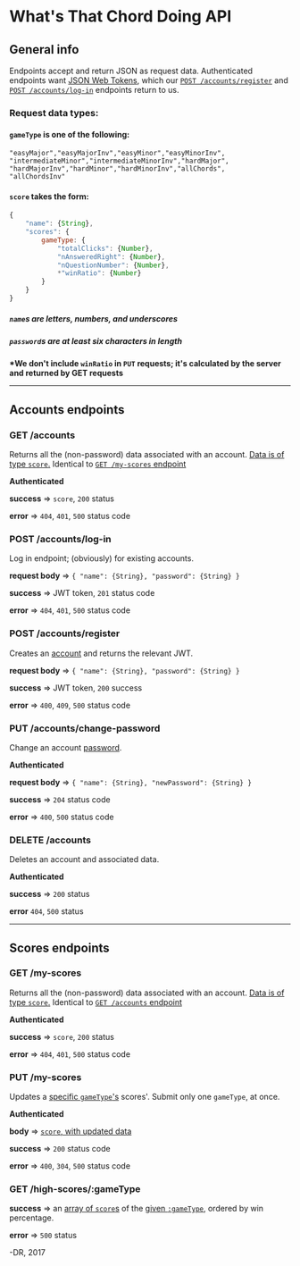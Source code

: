 # What's That Chord Doing API

## General info

Endpoints accept and return JSON as request data. Authenticated endpoints want [JSON Web Tokens](https://jwt.io/introduction/), which our [`POST /accounts/register`](#post-accountsregister) and [`POST /accounts/log-in`](#post-accountslog-in) endpoints return to us.

### Request data types:

#### `gameType` is one of the following:
        
    "easyMajor","easyMajorInv","easyMinor","easyMinorInv",
    "intermediateMinor","intermediateMinorInv","hardMajor",
    "hardMajorInv","hardMinor","hardMinorInv","allChords",
    "allChordsInv"

#### `score` takes the form:
```javascript
{
    "name": {String},
    "scores": {
        gameType: {
            "totalClicks": {Number},
            "nAnsweredRight": {Number},
            "nQuestionNumber": {Number},
            *"winRatio": {Number}
        }
    }
}
```

##### `name`s are letters, numbers, and underscores

##### `password`s are at least six characters in length

__*We don't include `winRatio` in `PUT` requests; it's calculated by the server and returned by GET requests__

----------------------------------------------------------------------------

## Accounts endpoints

### GET /accounts

Returns all the (non-password) data associated with an account. [Data is of type `score`.](#score-takes-the-form) Identical to [`GET /my-scores` endpoint](#get-my-scores)

__Authenticated__

__success__ => `score`, `200` status

__error__ => `404`, `401`, `500` status code

### POST /accounts/log-in

Log in endpoint; (obviously) for existing accounts.

__request body__ => `{ "name": {String}, "password": {String} }`

__success__ => JWT token, `201` status code

__error__ => `404`, `401`, `500` status code

### POST /accounts/register

Creates an [account](#names-are-letters-numbers-and-underscores) and returns the relevant JWT.

__request body__ => `{ "name": {String}, "password": {String} }`

__success__ => JWT token, `200` success

__error__ => `400`, `409`, `500` status code

### PUT /accounts/change-password

Change an account [password](#passwords-are-at-least-six-characters-in-length).

__Authenticated__

__request body__ => `{ "name": {String}, "newPassword": {String} }`

__success__ => `204` status code

__error__ => `400`, `500` status code

### DELETE /accounts

Deletes an account and associated data.

__Authenticated__

__success__ => `200` status

__error__ `404`, `500` status

----------------------------------------------------------------------------

## Scores endpoints

### GET /my-scores

Returns all the (non-password) data associated with an account. [Data is of type `score`.](#score-takes-the-form) Identical to [`GET /accounts` endpoint](#get-accounts)

__Authenticated__

__success__ => `score`, `200` status

__error__ => `404`, `401`, `500` status code

### PUT /my-scores

Updates a [specific `gameType`'s](#gametype-is-one-of-the-following) scores'. Submit only one `gameType`, at once.

__Authenticated__

__body__ => [`score`, with updated data](#score-takes-the-form)

__success__ => `200` status code

__error__ => `400`, `304`, `500` status code

### GET /high-scores/:gameType

__success__ => an [array of `score`s](#score-takes-the-form) of the [given `:gameType`](#gametype-is-one-of-the-following), ordered by win percentage.

__error__ => `500` status

-DR, 2017
